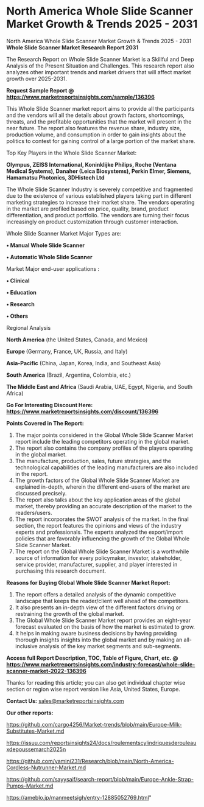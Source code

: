 # North America Whole Slide Scanner Market Growth & Trends 2025 - 2031
North America Whole Slide Scanner Market Growth & Trends 2025 - 2031
<strong>Whole Slide Scanner Market Research Report 2031</strong>

The Research Report on Whole Slide Scanner Market is a Skillful and Deep Analysis of the Present Situation and Challenges. This research report also analyzes other important trends and market drivers that will affect market growth over 2025-2031.

<strong>Request Sample Report @ <a href=https://www.marketreportsinsights.com/sample/136396>https://www.marketreportsinsights.com/sample/136396</a></strong>

This Whole Slide Scanner market report aims to provide all the participants and the vendors will all the details about growth factors, shortcomings, threats, and the profitable opportunities that the market will present in the near future. The report also features the revenue share, industry size, production volume, and consumption in order to gain insights about the politics to contest for gaining control of a large portion of the market share.

Top Key Players in the Whole Slide Scanner Market:

<strong>Olympus, ZEISS International, Koninklijke Philips, Roche (Ventana Medical Systems), Danaher (Leica Biosystems), Perkin Elmer, Siemens, Hamamatsu Photonics, 3DHistech Ltd</strong>

The Whole Slide Scanner Industry is severely competitive and fragmented due to the existence of various established players taking part in different marketing strategies to increase their market share. The vendors operating in the market are profiled based on price, quality, brand, product differentiation, and product portfolio. The vendors are turning their focus increasingly on product customization through customer interaction.

Whole Slide Scanner Market Major Types are:

<strong>• Manual Whole Slide Scanner

• Automatic Whole Slide Scanner</strong>

Market Major end-user applications :

<strong>• Clinical

• Education

• Research

• Others</strong>

Regional Analysis

</u><strong><b>North America</b></strong> (the United States, Canada, and Mexico)

<strong><b>Europe </b></strong>(Germany, France, UK, Russia, and Italy)

<strong><b>Asia-Pacific</b></strong> (China, Japan, Korea, India, and Southeast Asia)

<strong><b>South America</b></strong> (Brazil, Argentina, Colombia, etc.)

<strong><b>The Middle East and Africa</b></strong> (Saudi Arabia, UAE, Egypt, Nigeria, and South Africa)

<strong>Go For Interesting Discount Here: <a href=https://www.marketreportsinsights.com/discount/136396>https://www.marketreportsinsights.com/discount/136396</a></strong>

<strong>Points Covered in The Report:</strong>
<ol>
  <li>The major points considered in the Global Whole Slide Scanner Market report include the leading competitors operating in the global market.</li>
  <li>The report also contains the company profiles of the players operating in the global market.</li>
  <li>The manufacture, production, sales, future strategies, and the technological capabilities of the leading manufacturers are also included in the report.</li>
  <li>The growth factors of the Global Whole Slide Scanner Market are explained in-depth, wherein the different end-users of the market are discussed precisely.</li>
  <li>The report also talks about the key application areas of the global market, thereby providing an accurate description of the market to the readers/users.</li>
  <li>The report incorporates the SWOT analysis of the market. In the final section, the report features the opinions and views of the industry experts and professionals. The experts analyzed the export/import policies that are favorably influencing the growth of the Global Whole Slide Scanner Market.</li>
  <li>The report on the Global Whole Slide Scanner Market is a worthwhile source of information for every policymaker, investor, stakeholder, service provider, manufacturer, supplier, and player interested in purchasing this research document.</li>
</ol>
<strong>Reasons for Buying Global Whole Slide Scanner Market Report:</strong>

<ol>
  <li>The report offers a detailed analysis of the dynamic competitive landscape that keeps the reader/client well ahead of the competitors.</li>
  <li>It also presents an in-depth view of the different factors driving or restraining the growth of the global market.</li>
  <li>The Global Whole Slide Scanner Market report provides an eight-year forecast evaluated on the basis of how the market is estimated to grow.</li>
  <li>It helps in making aware business decisions by having providing thorough insights insights into the global market and by making an all-inclusive analysis of the key market segments and sub-segments.</li>
</ol>
<strong>Access full Report Description, TOC, Table of Figure, Chart, etc. @ <a href=https://www.marketreportsinsights.com/industry-forecast/whole-slide-scanner-market-2022-136396>https://www.marketreportsinsights.com/industry-forecast/whole-slide-scanner-market-2022-136396</a></strong>


Thanks for reading this article; you can also get individual chapter wise section or region wise report version like Asia, United States, Europe.

<strong>Contact Us:</strong>
sales@marketreportsinsights.com

<strong>Our other reports:</strong>

<a href=https://github.com/cargo4256/Market-trends/blob/main/Europe-Milk-Substitutes-Market.md>https://github.com/cargo4256/Market-trends/blob/main/Europe-Milk-Substitutes-Market.md</a>

<a href=https://issuu.com/reportsinsights24/docs/roulementscylindriquesderouleauxdepoussemarch2025n>https://issuu.com/reportsinsights24/docs/roulementscylindriquesderouleauxdepoussemarch2025n</a>

<a href=https://github.com/yamini231/Research/blob/main/North-America-Cordless-Nutrunner-Market.md>https://github.com/yamini231/Research/blob/main/North-America-Cordless-Nutrunner-Market.md</a>

<a href=https://github.com/sayysaif/search-report/blob/main/Europe-Ankle-Strap-Pumps-Market.md>https://github.com/sayysaif/search-report/blob/main/Europe-Ankle-Strap-Pumps-Market.md</a>

<a href=https://ameblo.jp/manmeetsigh/entry-12885052769.html>https://ameblo.jp/manmeetsigh/entry-12885052769.html</a>"
